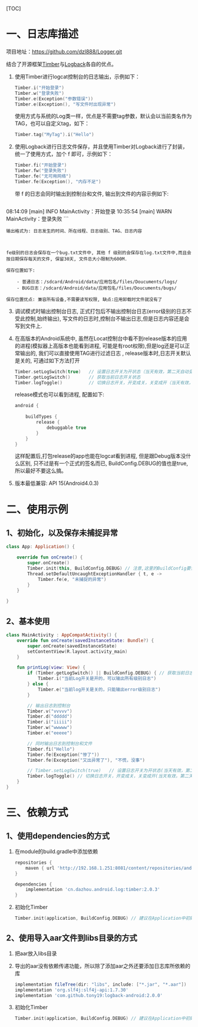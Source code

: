 [TOC]



# 一、日志库描述

项目地址：https://github.com/dzl888/Logger.git

结合了开源框架[Timber](https://github.com/JakeWharton/timber)与[Logback](https://github.com/tony19/logback-android)各自的优点。

1. 使用Timber进行logcat控制台的日志输出，示例如下：

    ```kotlin
    Timber.i("开始登录")
    Timber.w("登录失败")
    Timber.e(Exception("参数错误"))
    Timber.e(Exception(), "写文件时出现异常")
    ```
    
    使用方式与系统的Log类一样，优点是不需要tag参数，默认会以当前类名作为TAG，也可以自定义tag，如下：
    
    ```kotlin
    Timber.tag("MyTag").i("Hello")
    ```
    
2. 使用Logback进行日志文件保存，并且使用Timber对Logback进行了封装，统一了使用方式，加个 f 即可，示例如下：

    ```kotlin
    Timber.fi("开始登录")
    Timber.fw("登录失败")
    Timber.fe("无可用网络")
    Timber.fe(Exception(), "内存不足")
    ```

    带 f 的日志会同时输出到控制台和文件, 输出到文件的内容示例如下:

    ```kotlin
08:14:09 [main] INFO  MainActivity：开始登录
    10:35:54 [main] WARN  MainActivity：登录失败
    ```
    
    输出格式为: 日志发生的时间、所在线程、日志级别、TAG、日志内容
    
    
    
    fe级别的日志会保存在一个bug.txt文件中, 其他 f 级别的会保存在log.txt文件中,而且会按日期保存每天的文件, 保留30天, 文件总大小限制为600M.
    
    保存位置如下:
    
    	- 普通日志：/sdcard/Android/data/应用包名/files/Doucuments/logs/
    	- BUG日志：/sdcard/Android/data/应用包名/files/Doucuments/bugs/
    
    保存位置优点: 兼容所有设备,不需要读写权限, 缺点:应用卸载时文件就没有了
    
3. 调试模式时输出控制台日志, 正式打包后不输出控制台日志(error级别的日志不受此控制,始终输出), 写文件的日志时,控制台不输出日志,但是日志内容还是会写到文件上.
   
4. 在高版本的Android系统中, 虽然在Locat控制台中看不到release版本的应用的进程(模拟器上高版本也能看到进程, 可能是有root权限),但是log还是可以正常输出的, 我们可以直接使用TAG进行过滤日志 , release版本时,日志开关默认是关的, 可通过如下方法打开

    ```kotlin
    Timber.setLogSwitch(true)   // 设置日志开关为开状态（当天有效，第二天自动变成关）
    Timber.getLogSwitch()       // 获取当前日志开关状态
    Timber.logToggle()          // 切换日志开关，开变成关，关变成开（当天有效，第二天自动变成关）
    ```
    
    release模式也可以看到进程, 配置如下:
    
    ```groovy
    android {
        
        buildTypes {
            release {
                debuggable true
            }
        }
    }
    ```
    
    这样配置后,打包release的app也能在logcat看到进程, 但是跟Debug版本没什么区别, 只不过是有一个正式的签名而已, BuildConfig.DEBUG的值也是true, 所以最好不要这么搞。
    
5. 版本最低兼容: API 15(Android4.0.3)

# 二、使用示例

## 1、初始化，以及保存未捕捉异常

```kotlin
class App: Application() {

    override fun onCreate() {
        super.onCreate()
        Timber.init(this, BuildConfig.DEBUG) // 注意,这里的BuildConfig要使用自己应用包名下的,不能用其他包名下的
        Thread.setDefaultUncaughtExceptionHandler { t, e ->
            Timber.fe(e, "未捕捉的异常")
        }
    }
    
}
```

## 2、基本使用

```kotLin
class MainActivity : AppCompatActivity() {
    override fun onCreate(savedInstanceState: Bundle?) {
        super.onCreate(savedInstanceState)
        setContentView(R.layout.activity_main)
    }

    fun printLog(view: View) {
        if (Timber.getLogSwitch() || BuildConfig.DEBUG) { // 获取当前日志开关状态
            Timber.i("当前Log开关是开的，可以输出所有级别日志")
        } else {
            Timber.e("当前log开关是关的，只能输出error级别日志")
        }

        // 输出日志到控制台
        Timber.v("vvvvv")
        Timber.d("ddddd")
        Timber.i("iiiii")
        Timber.w("wwwww")
        Timber.e("eeeee")

        // 同时输出日志到控制台和文件
        Timber.fi("Hello")
        Timber.fe(Exception("惨了"))
        Timber.fe(Exception("又出异常了"), "不慌，没事")

        // Timber.setLogSwitch(true)   // 设置日志开关为开状态(当天有效，第二天自动变成关）
        Timber.logToggle() // 切换日志开关，开变成关，关变成开(当天有效，第二天自动变成关）
    }
}
```



# 三、依赖方式

## 1、使用dependencies的方式

1. 在module的build.gradle中添加依赖
   
   ```groovy
   repositories {
       maven { url 'http://192.168.1.251:8081/content/repositories/android_repositories/'}
   }
   
   dependencies {
       implementation 'cn.dazhou.android.log:timber:2.0.3'
   }
   ```
   
3. 初始化Timber

   ```kotlin
   Timber.init(application, BuildConfig.DEBUG) // 建议在Application中初始化. 注意,这里的BuildConfig要使用自己应用包名下的,不能用其他包名下的
   ```

## 2、使用导入aar文件到libs目录的方式

1. 把aar放入libs目录
2. 导出的aar没有依赖传递功能，所以除了添加aar之外还要添加日志库所依赖的库
   ```groovy
   implementation fileTree(dir: "libs", include: ["*.jar", "*.aar"])
   implementation 'org.slf4j:slf4j-api:1.7.30'
   implementation 'com.github.tony19:logback-android:2.0.0'
   ```
2. 初始化Timber

   ```kotlin
   Timber.init(application, BuildConfig.DEBUG) // 建议在Application中初始化. 注意,这里的BuildConfig要使用自己应用包名下的,不能用其他包名下的
   ```
